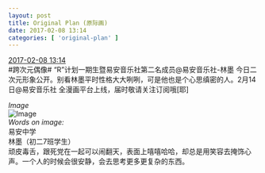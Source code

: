 ```yaml
---
layout: post
title: Original Plan (原际画)
date: 2017-02-08 13:14
categories: [ 'original-plan' ]
---
```


<div class="weibo-info">
  <a href="http://weibo.com/5626539553/EuzCZC6cJ">2017-02-08 13:14</a>
</div>
#跨次元偶像# “R”计划一期生暨易安音乐社第二名成员@易安音乐社-林墨 今日二次元形象公开。别看林墨平时性格大大咧咧，可是他也是个心思缜密的人。2月14日@易安音乐社 全漫画平台上线，届时敬请关注订阅哦[耶]

<!-- more -->

*Image*  
![Image](http://wx3.sinaimg.cn/mw690/0068MnXXgy1fcizj1bbhtj31kw1cqqv5.jpg)  
*Words on image:*  
易安中学  
林墨（初二7班学生）  
顽皮毒舌，跟死党在一起可以闹翻天，表面上嘻嘻哈哈，却总是用笑容去掩饰心声。一个人的时候会很安静，会去思考更多更复杂的东西。
